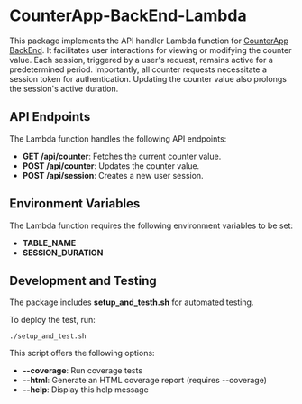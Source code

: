 # CounterApp-BackEnd-Lambda
This package implements the API handler Lambda function for [CounterApp BackEnd](https://github.com/rubikvn2100/CounterApp-BackEnd). It facilitates user interactions for viewing or modifying the counter value. Each session, triggered by a user's request, remains active for a predetermined period. Importantly, all counter requests necessitate a session token for authentication. Updating the counter value also prolongs the session's active duration.

## API Endpoints
The Lambda function handles the following API endpoints:

* **GET /api/counter**: Fetches the current counter value.
* **POST /api/counter**: Updates the counter value.
* **POST /api/session**: Creates a new user session.

## Environment Variables
The Lambda function requires the following environment variables to be set:

* **TABLE_NAME**
* **SESSION_DURATION**

## Development and Testing
The package includes **setup_and_testh.sh** for automated testing.

To deploy the test, run:

```
./setup_and_test.sh
```

This script offers the following options:

* **--coverage**: Run coverage tests
* **--html**: Generate an HTML coverage report (requires --coverage)
* **--help**: Display this help message